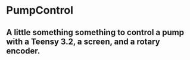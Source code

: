 # PumpControl
## A little something something to control a pump with a Teensy 3.2, a screen, and a rotary encoder.
